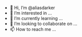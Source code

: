 - 👋 Hi, I’m @aliasdarker
- 👀 I’m interested in ...
- 🌱 I’m currently learning ...
- 💞️ I’m looking to collaborate on ...
- 📫 How to reach me ...

<!---
aliasdarker/aliasdarker is a ✨ special ✨ repository because its `README.md` (this file) appears on your GitHub profile.
You can click the Preview link to take a look at your changes.
--->
